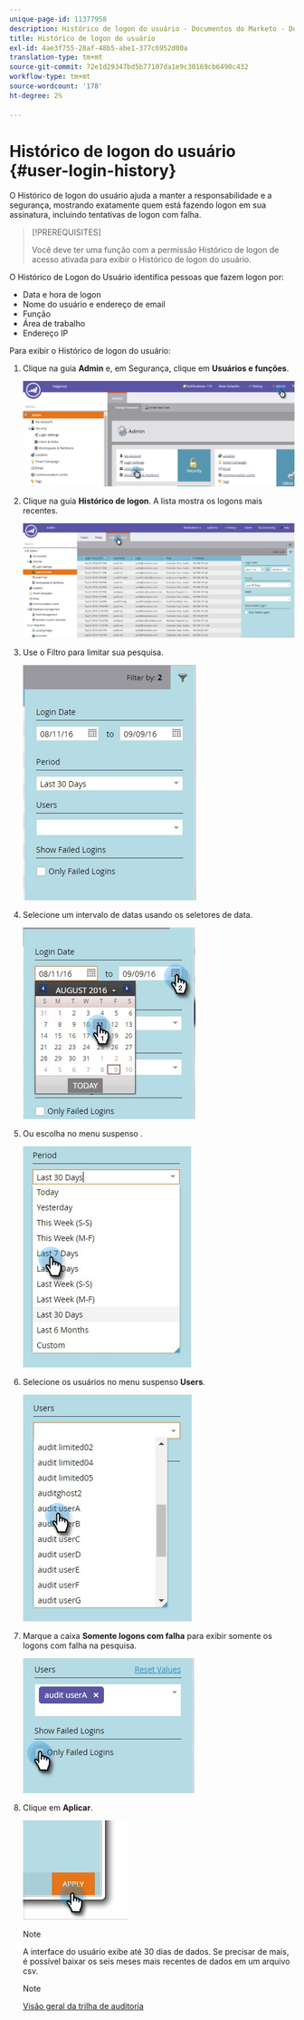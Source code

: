 ```yaml
---
unique-page-id: 11377958
description: Histórico de logon do usuário - Documentos do Marketo - Documentação do produto
title: Histórico de logon do usuário
exl-id: 4ae3f755-28af-48b5-abe1-377c6952d00a
translation-type: tm+mt
source-git-commit: 72e1d29347bd5b77107da1e9c30169cb6490c432
workflow-type: tm+mt
source-wordcount: '178'
ht-degree: 2%

---
```


# Histórico de logon do usuário {#user-login-history}

O Histórico de logon do usuário ajuda a manter a responsabilidade e a segurança, mostrando exatamente quem está fazendo logon em sua assinatura, incluindo tentativas de logon com falha.

>[!PREREQUISITES]
>
>Você deve ter uma função com a permissão Histórico de logon de acesso ativada para exibir o Histórico de logon do usuário.

O Histórico de Logon do Usuário identifica pessoas que fazem logon por:

* Data e hora de logon
* Nome do usuário e endereço de email
* Função
* Área de trabalho
* Endereço IP

Para exibir o Histórico de logon do usuário:

1. Clique na guia **Admin** e, em Segurança, clique em **Usuários e funções**.

   ![](assets/image2016-7-12-9-3a2-3a31.png)

1. Clique na guia **Histórico de logon**. A lista mostra os logons mais recentes.

   ![](assets/login-history-tab.jpg)

1. Use o Filtro para limitar sua pesquisa.

   ![](assets/filter-main.jpg)

1. Selecione um intervalo de datas usando os seletores de data.

   ![](assets/select-date-range-hand.jpg)

1. Ou escolha no menu suspenso .

   ![](assets/filter-select-from-dropdown.jpg)

1. Selecione os usuários no menu suspenso **Users**.

   ![](assets/user-dropdown.jpg)

1. Marque a caixa **Somente logons com falha** para exibir somente os logons com falha na pesquisa.

   ![](assets/only-failed-logins.jpg)

1. Clique em **Aplicar**.

   ![](assets/click-apply-real.jpg)

   >[!NOTE]
   >
   >A interface do usuário exibe até 30 dias de dados. Se precisar de mais, é possível baixar os seis meses mais recentes de dados em um arquivo csv.

   >[!NOTE]
   >
   >[Visão geral da trilha de auditoria](/help/marketo/product-docs/administration/audit-trail/audit-trail-overview.md)

